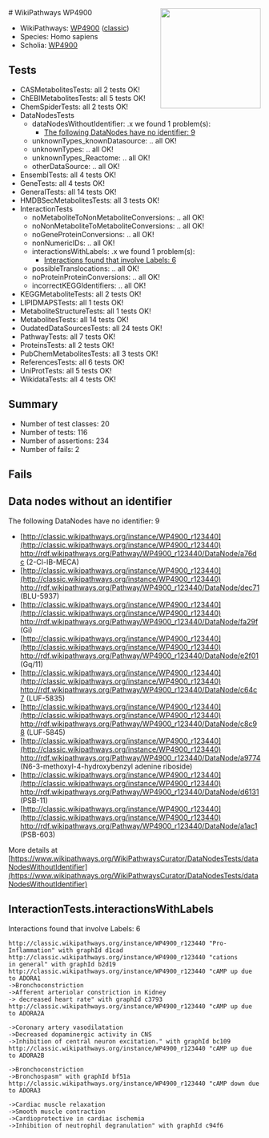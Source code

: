 <img style="float: right; width: 200px" src="https://upload.wikimedia.org/wikipedia/commons/thumb/8/83/Wplogo_with_text_500.png/640px-Wplogo_with_text_500.png" />
# WikiPathways WP4900

* WikiPathways: [WP4900](https://wikipathways.org/pathways/WP4900) ([classic](https://classic.wikipathways.org/instance/WP4900))
* Species: Homo sapiens
* Scholia: [WP4900](https://scholia.toolforge.org/wikipathways/WP4900)
## Tests
* CASMetabolitesTests: all 2 tests OK!
* ChEBIMetabolitesTests: all 5 tests OK!
* ChemSpiderTests: all 2 tests OK!
* DataNodesTests
    * dataNodesWithoutIdentifier: .x we found 1 problem(s):
        * [The following DataNodes have no identifier: 9](#d2d32fa8)
    * unknownTypes_knownDatasource: .. all OK!
    * unknownTypes: .. all OK!
    * unknownTypes_Reactome: .. all OK!
    * otherDataSource: .. all OK!
* EnsemblTests: all 4 tests OK!
* GeneTests: all 4 tests OK!
* GeneralTests: all 14 tests OK!
* HMDBSecMetabolitesTests: all 3 tests OK!
* InteractionTests
    * noMetaboliteToNonMetaboliteConversions: .. all OK!
    * noNonMetaboliteToMetaboliteConversions: .. all OK!
    * noGeneProteinConversions: .. all OK!
    * nonNumericIDs: .. all OK!
    * interactionsWithLabels: .x we found 1 problem(s):
        * [Interactions found that involve Labels: 6](#630d267d)
    * possibleTranslocations: .. all OK!
    * noProteinProteinConversions: .. all OK!
    * incorrectKEGGIdentifiers: .. all OK!
* KEGGMetaboliteTests: all 2 tests OK!
* LIPIDMAPSTests: all 1 tests OK!
* MetaboliteStructureTests: all 1 tests OK!
* MetabolitesTests: all 14 tests OK!
* OudatedDataSourcesTests: all 24 tests OK!
* PathwayTests: all 7 tests OK!
* ProteinsTests: all 2 tests OK!
* PubChemMetabolitesTests: all 3 tests OK!
* ReferencesTests: all 6 tests OK!
* UniProtTests: all 5 tests OK!
* WikidataTests: all 4 tests OK!


## Summary

* Number of test classes: 20
* Number of tests: 116
* Number of assertions: 234
* Number of fails: 2

## Fails

<a name="d2d32fa8" />

## Data nodes without an identifier

The following DataNodes have no identifier: 9

* [http://classic.wikipathways.org/instance/WP4900_r123440](http://classic.wikipathways.org/instance/WP4900_r123440) http://rdf.wikipathways.org/Pathway/WP4900_r123440/DataNode/a76dc (2-Cl-IB-MECA)
* [http://classic.wikipathways.org/instance/WP4900_r123440](http://classic.wikipathways.org/instance/WP4900_r123440) http://rdf.wikipathways.org/Pathway/WP4900_r123440/DataNode/dec71 (BLU-5937)
* [http://classic.wikipathways.org/instance/WP4900_r123440](http://classic.wikipathways.org/instance/WP4900_r123440) http://rdf.wikipathways.org/Pathway/WP4900_r123440/DataNode/fa29f (Gi)
* [http://classic.wikipathways.org/instance/WP4900_r123440](http://classic.wikipathways.org/instance/WP4900_r123440) http://rdf.wikipathways.org/Pathway/WP4900_r123440/DataNode/e2f01 (Gq/11)
* [http://classic.wikipathways.org/instance/WP4900_r123440](http://classic.wikipathways.org/instance/WP4900_r123440) http://rdf.wikipathways.org/Pathway/WP4900_r123440/DataNode/c64c7 (LUF-5835)
* [http://classic.wikipathways.org/instance/WP4900_r123440](http://classic.wikipathways.org/instance/WP4900_r123440) http://rdf.wikipathways.org/Pathway/WP4900_r123440/DataNode/c8c98 (LUF-5845)
* [http://classic.wikipathways.org/instance/WP4900_r123440](http://classic.wikipathways.org/instance/WP4900_r123440) http://rdf.wikipathways.org/Pathway/WP4900_r123440/DataNode/a9774 (N6-3-methoxyl-4-hydroxybenzyl adenine riboside)
* [http://classic.wikipathways.org/instance/WP4900_r123440](http://classic.wikipathways.org/instance/WP4900_r123440) http://rdf.wikipathways.org/Pathway/WP4900_r123440/DataNode/d6131 (PSB-11)
* [http://classic.wikipathways.org/instance/WP4900_r123440](http://classic.wikipathways.org/instance/WP4900_r123440) http://rdf.wikipathways.org/Pathway/WP4900_r123440/DataNode/a1ac1 (PSB-603)


More details at [https://www.wikipathways.org/WikiPathwaysCurator/DataNodesTests/dataNodesWithoutIdentifier](https://www.wikipathways.org/WikiPathwaysCurator/DataNodesTests/dataNodesWithoutIdentifier)

<a name="630d267d" />

## InteractionTests.interactionsWithLabels

Interactions found that involve Labels: 6
```
http://classic.wikipathways.org/instance/WP4900_r123440 "Pro-Inflammation" with graphId d1cad
http://classic.wikipathways.org/instance/WP4900_r123440 "cations 
in general" with graphId b2d19
http://classic.wikipathways.org/instance/WP4900_r123440 "cAMP up due to ADORA1
->Bronchoconstriction
->Afferent arteriolar constriction in Kidney
-> decreased heart rate" with graphId c3793
http://classic.wikipathways.org/instance/WP4900_r123440 "cAMP up due to ADORA2A

->Coronary artery vasodilatation
->Decreased dopaminergic activity in CNS
->Inhibition of central neuron excitation." with graphId bc109
http://classic.wikipathways.org/instance/WP4900_r123440 "cAMP up due to ADORA2B 

->Bronchoconstriction
->Bronchospasm" with graphId bf51a
http://classic.wikipathways.org/instance/WP4900_r123440 "cAMP down due to ADORA3

->Cardiac muscle relaxation
->Smooth muscle contraction
->Cardioprotective in cardiac ischemia
->Inhibition of neutrophil degranulation" with graphId c94f6
```

